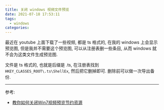 ```yaml
---
title: 关闭 windows 视频文件预览
date: 2021-07-18 17:53:11
tags: 
  - windows
categories: 
---
```


最近在 youtube 上面下载了一些视频, 都是 ts 格式的, 在我的 windows 上会显示预览图, 
但是我并不需要这个预览图, 可以从注册表删一些条目, 从而 windows 就不会为这类文件生成预览图.

文件是 ts 格式的, 也就是后缀是 .ts, 在注册表找到 `HKEY_CLASSES_ROOT\.ts\ShellEx`, 然后把它删掉即可.
删除前可以做一次导出备份. 


----

参考: 
- [教你如何关闭Win7视频预览节约资源](https://blog.csdn.net/afiych/article/details/72858721)
